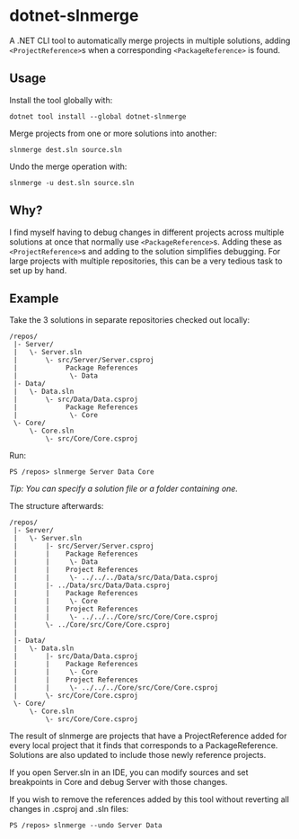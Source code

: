 # dotnet-slnmerge
A .NET CLI tool to automatically merge projects in multiple solutions, adding `<ProjectReference>`s when a corresponding `<PackageReference>` is found.

## Usage
Install the tool globally with:
```
dotnet tool install --global dotnet-slnmerge
```
Merge projects from one or more solutions into another:
```
slnmerge dest.sln source.sln
```
Undo the merge operation with:
```
slnmerge -u dest.sln source.sln
```

## Why?
I find myself having to debug changes in different projects across multiple solutions at once that normally use `<PackageReference>`s.  Adding these as `<ProjectReference>`s and adding to the solution simplifies debugging.  For large projects with multiple repositories, this can be a very tedious task to set up by hand.

## Example
Take the 3 solutions in separate repositories checked out locally:
```
/repos/
 |- Server/
 |   \- Server.sln
 |       \- src/Server/Server.csproj
 |            Package References
 |             \- Data
 |- Data/
 |   \- Data.sln
 |       \- src/Data/Data.csproj
 |            Package References
 |             \- Core
 \- Core/
     \- Core.sln
         \- src/Core/Core.csproj
```

Run:
```
PS /repos> slnmerge Server Data Core
```
_Tip: You can specify a solution file or a folder containing one._

The structure afterwards:
```
/repos/
 |- Server/
 |   \- Server.sln
 |       |- src/Server/Server.csproj
 |       |    Package References
 |       |     \- Data
 |       |    Project References
 |       |     \- ../../../Data/src/Data/Data.csproj
 |       |- ../Data/src/Data/Data.csproj
 |       |    Package References
 |       |     \- Core
 |       |    Project References
 |       |     \- ../../../Core/src/Core/Core.csproj
 |       \- ../Core/src/Core/Core.csproj
 |
 |- Data/
 |   \- Data.sln
 |       |- src/Data/Data.csproj
 |       |    Package References
 |       |     \- Core
 |       |    Project References
 |       |     \- ../../../Core/src/Core/Core.csproj
 |       \- src/Core/Core.csproj
 \- Core/
     \- Core.sln
         \- src/Core/Core.csproj
```

The result of slnmerge are projects that have a ProjectReference added for every local project that it finds that corresponds to a PackageReference.  Solutions are also updated to include those newly reference projects.

If you open Server.sln in an IDE, you can modify sources and set breakpoints in Core and debug Server with those changes.

If you wish to remove the references added by this tool without reverting all changes in .csproj and .sln files:
```
PS /repos> slnmerge --undo Server Data
```